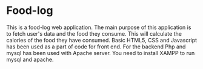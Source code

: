 # Food-log
This is a food-log web application. The main purpose of this application is to fetch user's data and the food they consume. This will calculate the calories of the food they have consumed.
Basic HTML5, CSS and Javascript has been used as a part of code for front end.
For the backend Php and mysql has been used with Apache server.
You need to install XAMPP to run mysql and apache.
